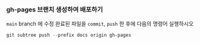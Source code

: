 ### gh-pages 브랜치 생성하여 배포하기

`main` branch 에 수정 완료된 파일을 `commit`, `push` 한 후에 다음의 명령어 실행하시오
``` ps1
git subtree push --prefix docs origin gh-pages
```